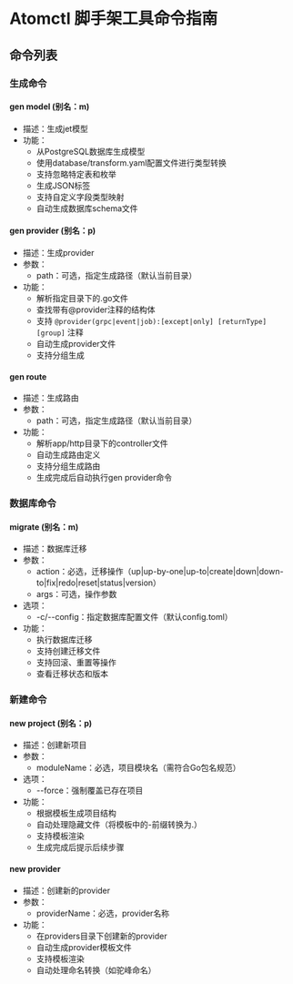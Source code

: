 # Atomctl 脚手架工具命令指南

## 命令列表

### 生成命令

#### gen model (别名：m)
- 描述：生成jet模型
- 功能：
  - 从PostgreSQL数据库生成模型
  - 使用database/transform.yaml配置文件进行类型转换
  - 支持忽略特定表和枚举
  - 生成JSON标签
  - 支持自定义字段类型映射
  - 自动生成数据库schema文件

#### gen provider (别名：p)
- 描述：生成provider
- 参数：
  - path：可选，指定生成路径（默认当前目录）
- 功能：
  - 解析指定目录下的.go文件
  - 查找带有@provider注释的结构体
  - 支持 `@provider(grpc|event|job):[except|only] [returnType] [group]` 注释
  - 自动生成provider文件
  - 支持分组生成

#### gen route
- 描述：生成路由
- 参数：
  - path：可选，指定生成路径（默认当前目录）
- 功能：
  - 解析app/http目录下的controller文件
  - 自动生成路由定义
  - 支持分组生成路由
  - 生成完成后自动执行gen provider命令

### 数据库命令

#### migrate (别名：m)
- 描述：数据库迁移
- 参数：
  - action：必选，迁移操作（up|up-by-one|up-to|create|down|down-to|fix|redo|reset|status|version）
  - args：可选，操作参数
- 选项：
  - -c/--config：指定数据库配置文件（默认config.toml）
- 功能：
  - 执行数据库迁移
  - 支持创建迁移文件
  - 支持回滚、重置等操作
  - 查看迁移状态和版本

### 新建命令

#### new project (别名：p)
- 描述：创建新项目
- 参数：
  - moduleName：必选，项目模块名（需符合Go包名规范）
- 选项：
  - --force：强制覆盖已存在项目
- 功能：
  - 根据模板生成项目结构
  - 自动处理隐藏文件（将模板中的-前缀转换为.）
  - 支持模板渲染
  - 生成完成后提示后续步骤

#### new provider
- 描述：创建新的provider
- 参数：
  - providerName：必选，provider名称
- 功能：
  - 在providers目录下创建新的provider
  - 自动生成provider模板文件
  - 支持模板渲染
  - 自动处理命名转换（如驼峰命名）
